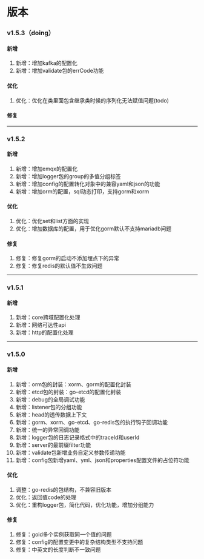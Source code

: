 # 版本

### v1.5.3（doing）
#### 新增
1. 新增：增加kafka的配置化
2. 新增：增加validate包的errCode功能

#### 优化
1. 优化：优化在类里面包含继承类时候的序列化无法赋值问题(todo)


#### 修复


---

### v1.5.2
#### 新增
1. 新增：增加emqx的配置化
2. 新增：增加logger包的group的多值分组标签
3. 新增：增加config的配置转化对象中的兼容yaml和json的功能
4. 新增：增加orm的配置，sql动态打印，支持gorm和xorm

#### 优化
1. 优化：优化set和list方面的实现
2. 优化：增加数据库的配置，用于优化gorm默认不支持mariadb问题

#### 修复
1. 修复：修复gorm的启动不添加埋点下的异常
2. 修复：修复redis的默认值不生效问题

---

### v1.5.1
#### 新增
1. 新增：core跨域配置化处理
2. 新增：网络可达性api
3. 新增：http的配置化处理

---

### v1.5.0
#### 新增
1. 新增：orm包的封装：xorm、gorm的配置化封装
2. 新增：etcd包的封装：go-etcd的配置化封装
3. 新增：debug的全局调试功能
3. 新增：listener包的分组功能
4. 新增：head的透传数据上下文
5. 新增：gorm、xorm、go-etcd、go-redis包的执行钩子回调功能
6. 新增：统一的异常回调功能
7. 新增：logger包的日志记录格式中的traceId和userId
8. 新增：server的最前缀filter功能 
9. 新增：validate包新增业务自定义参数传递功能
10. 新增：config包新增yaml、yml、json和properties配置文件的占位符功能
#### 优化
1. 调整：go-redis的包结构，不兼容旧版本
2. 优化：返回值code的处理
3. 优化：重构logger包，简化代码，优化功能，增加分组能力
#### 修复
1. 修复：goid多个实例获取同一个值的问题
2. 修复：config的配置变更中的复杂结构类型不支持问题
3. 修复：中英文的长度判断不一致问题
